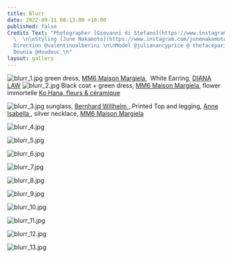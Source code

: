 ```yaml
---
title: Blurr
date: 2022-09-11 08:13:00 +10:00
published: false
Credits Text: "Photographer [Giovanni di Stefano](https://www.instagram.com/__giovanni__di__stefano/?hl=en)
  \  \n\nStyling [June Nakamoto](https://www.instagram.com/junenakamoto/?hl=en)  \nArt
  Direction @valentinoalberini \n\nModel @julianancyprice @ thefaceparis\nTanks to
  Dounia @doudouc_\n"
layout: gallery
---
```


![blurr_1.jpg](/uploads/blurr_1.jpg)
green dress, [MM6 Maison Margiela](https://www.maisonmargiela.com/en-au/mm6/women/),  White Earring, [DIANA LAW](https://dianalaw.com)
![blurr_2.jpg](/uploads/blurr_2.jpg)
Black coat + green dress, [MM6 Maison Margiela](https://www.maisonmargiela.com/en-au/mm6/women/), flower immortelle [Ko Hana, fleurs & céramique](https://www.instagram.com/kohanafleursceramique/?hl=en)

![blurr_3.jpg](/uploads/blurr_3.jpg)
sunglass, [Bernhard Willhelm ](http://www.bernhardwillhelm.com),  Printed Top and legging, [Anne Isabella ](https://anneisabella.com), silver necklace, [MM6 Maison Margiela](https://www.maisonmargiela.com/en-au/maison-margiela/women/accessories/jewellery/)

![blurr_4.jpg](/uploads/blurr_4.jpg)

![blurr_5.jpg](/uploads/blurr_5.jpg)

![blurr_6.jpg](/uploads/blurr_6.jpg)

![blurr_7.jpg](/uploads/blurr_7.jpg)

![blurr_8.jpg](/uploads/blurr_8.jpg)

![blurr_9.jpg](/uploads/blurr_9.jpg)

![blurr_10.jpg](/uploads/blurr_10.jpg)

![blurr_11.jpg](/uploads/blurr_11.jpg)

![blurr_12.jpg](/uploads/blurr_12.jpg)

![blurr_13.jpg](/uploads/blurr_13.jpg)


